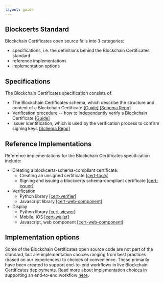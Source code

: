 ```yaml
---
layout: guide
---
```


## Blockcerts Standard

Blockchain Certificates open source falls into 3 categories: 

*   specifications, i.e. the definitions behind the Blockchain Certificates standard
*   reference implementations
*   implementation options

## Specifications

The Blockchain Certificates specification consists of:

*   The Blockchain Certificates schema, which describe the structure and content of a Blockchain Certificate [[Guide]](schemas.html)  [[Schema Repo]](https://github.com/blockchain-certificates/cert-schema)
*   Verification procedure -- how to independently verify a Blockchain Certificate [[Guide]](verification-process.html)
*   Issuer identification, which is used by the verification process to confirm signing keys [[Schema Repo]](https://github.com/blockchain-certificates/cert-schema)

## Reference Implementations

Reference implementations for the Blockchain Certificates specification include:

*   Creating a blockcerts-schema-compliant certificate:
    *   Creating an unsigned certificate [[cert-tools]](https://github.com/blockchain-certificates/cert-tools)
    *   Signing and issuing a blockcerts schema-compliant certificate [[cert-issuer]](https://github.com/blockchain-certificates/cert-issuer)
*   Verification
    *   Python library [[cert-verifier]](https://github.com/blockchain-certificates/cert-verifier)
    *   Javascript library [[cert-web-component]](https://github.com/blockchain-certificates/cert-web-component)
*   Display 
    *   Python library [[cert-viewer]](https://github.com/blockchain-certificates/cert-viewer)
    *   Mobile; iOS [[cert-wallet]](https://github.com/blockchain-certificates/cert-wallet)
    *   Javascript, web component [[cert-web-component]](https://github.com/blockchain-certificates/cert-web-component)

## Implementation options

Some of the Blockchain Certificates open source code are not part of the standard, but are implementation choices ranging from best practices (based on our experiences) to choices of convenience. These primarily have been created to support end-to-end workflows in live Blockchain Certificates deployments. Read more about implementation choices in supporting an end-to-end workflow [here](workflow.md).
